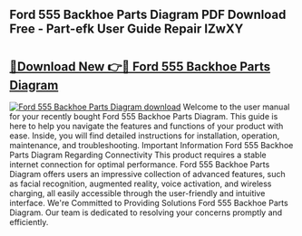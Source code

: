 ## Ford 555 Backhoe Parts Diagram PDF Download Free - Part-efk User Guide Repair IZwXY

# <h2><a href="http://dfo8mu.blite.top/?on=Ford+555+Backhoe+Parts+Diagram">🔗Download New 👉🔴 Ford 555 Backhoe Parts Diagram</a></h2>

[![Ford 555 Backhoe Parts Diagram download](https://i.imgur.com/lujVjoI.png)](http://dfo8mu.blite.top/?on=Ford+555+Backhoe+Parts+Diagram)
Welcome to the user manual for your recently bought Ford 555 Backhoe Parts Diagram. This guide is here to help you navigate the features and functions of your product with ease. Inside, you will find detailed instructions for installation, operation, maintenance, and troubleshooting. Important Information Ford 555 Backhoe Parts Diagram Regarding Connectivity This product requires a stable internet connection for optimal performance. Ford 555 Backhoe Parts Diagram offers users an impressive collection of advanced features, such as facial recognition, augmented reality, voice activation, and wireless charging, all easily accessible through the user-friendly and intuitive interface. We're Committed to Providing Solutions Ford 555 Backhoe Parts Diagram. Our team is dedicated to resolving your concerns promptly and efficiently.
